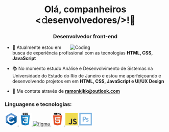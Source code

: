 <h1 align="center">Olá, companheiros <b><𝚍esenvolvedores/>!</b>👋</h1>
<h3 align="center">Desenvolvedor front-end</h3>
<img align="right" alt="Coding" width="300" src="https://media.giphy.com/media/XYO7OdpYzKyac/giphy.gif">

- 👀 Atualmente estou em busca de experiência profissional com as tecnologias **HTML, CSS, JavaScript**

- 📚 No momento estudo Análise e Desenvolvimento de Sistemas na Universidade do Estado do Rio de Janeiro e estou me aperfeiçoando e desenvolvendo projetos em em **HTML, CSS, JavaScript e UI/UX Design**

- 📮 Me contate através de **ramonkjkk@outlook.com**

<h3 align="left">Linguagens e tecnologias:</h3>
<p align="left"> <a href="https://www.cprogramming.com/" target="_blank" rel="noreferrer"> <img src="https://raw.githubusercontent.com/devicons/devicon/master/icons/c/c-original.svg" alt="c" width="40" height="40"/> </a> <a href="https://www.w3schools.com/css/" target="_blank" rel="noreferrer"> <img src="https://raw.githubusercontent.com/devicons/devicon/master/icons/css3/css3-original-wordmark.svg" alt="css3" width="40" height="40"/> </a> <a href="https://www.figma.com/" target="_blank" rel="noreferrer"> <img src="https://www.vectorlogo.zone/logos/figma/figma-icon.svg" alt="figma" width="40" height="40"/> </a> <a href="https://www.w3.org/html/" target="_blank" rel="noreferrer"> <img src="https://raw.githubusercontent.com/devicons/devicon/master/icons/html5/html5-original-wordmark.svg" alt="html5" width="40" height="40"/> </a> <a href="https://developer.mozilla.org/en-US/docs/Web/JavaScript" target="_blank" rel="noreferrer"> <img src="https://raw.githubusercontent.com/devicons/devicon/master/icons/javascript/javascript-original.svg" alt="javascript" width="40" height="40"/> </a> <a href="https://www.photoshop.com/en" target="_blank" rel="noreferrer"> <img src="https://raw.githubusercontent.com/devicons/devicon/master/icons/photoshop/photoshop-line.svg" alt="photoshop" width="40" height="40"/> </a> </p>
